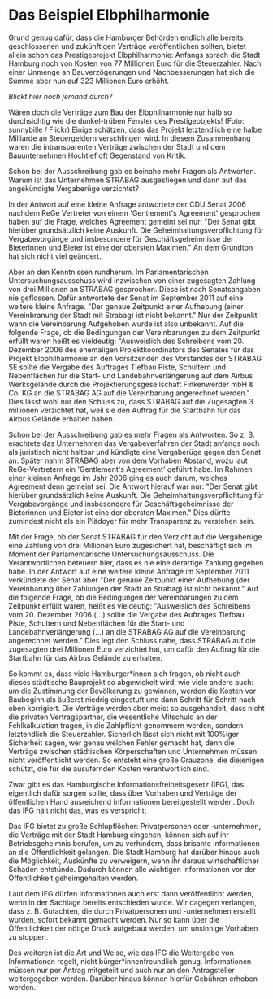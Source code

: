 # Das Beispiel Elbphilharmonie

Grund genug dafür, dass die Hamburger Behörden endlich alle bereits geschlossenen und zukünftigen Verträge veröffentlichen sollten, bietet allein schon das Prestigeprojekt Elbphilharmonie: Anfangs sprach die Stadt Hamburg noch von Kosten von 77 Millionen Euro für die Steuerzahler. Nach einer Unmenge an Bauverzögerungen und Nachbesserungen hat sich die Summe aber nun auf 323 Millionen Euro erhöht.

*Blickt hier noch jemand durch?*

Wären doch die Verträge zum Bau der Elbphilharmonie nur halb so durchsichtig wie die dunkel-trüben Fenster des Prestigeobjekts! (Foto: sunnybille / Flickr)
Einige schätzen, dass das Projekt letztendlich eine halbe Milliarde an Steuergeldern verschlingen wird. In diesem Zusammenhang waren die intransparenten Verträge zwischen der Stadt und dem Bauunternehmen Hochtief oft Gegenstand von Kritik.

Schon bei der Ausschreibung gab es beinahe mehr Fragen als Antworten. Warum ist das Unternehmen STRABAG ausgestiegen und dann auf das angekündigte Vergaberüge verzichtet?

In der Antwort auf eine kleine Anfrage antwortete der CDU Senat 2006 nachdem ReGe Vertreter von einem 'Gentlement's Agreement' gesprochen haben auf die Frage, welches Agreement gemeint sei nur: "Der Senat gibt hierüber grundsätzlich keine Auskunft. Die Geheimhaltungsverpflichtung für Vergabevorgänge und insbesondere für Geschäftsgeheimnisse der Bieterinnen und Bieter ist eine der obersten Maximen." An dem Grundton hat sich nicht viel geändert.

Aber an den Kenntnissen rundherum. Im Parlamentarischen Untersuchungsausschuss wird inzwischen von einer zugesagten Zahlung von drei Millionen an STRABAG gesprochen. Diese ist nach Senatsangaben nie geflossen. Dafür antwortete der Senat im September 2011 auf eine weitere kleine Anfrage. "Der genaue Zeitpunkt einer Aufhebung (einer Vereinbranung der Stadt mit Strabag) ist nicht bekannt." Nur der Zeitpunkt wann die Vereinbarung Aufgehoben wurde ist also unbekannt. Auf die folgende Frage, ob die Bedingungen der Vereinbarungen zu dem Zeitpunkt erfüllt waren heißt es vieldeutig: "Ausweislich des Schreibens vom 20. Dezember 2006 des ehemaligen Projektkoordinators des Senates für das Projekt Elbphilharmonie an den Vorsitzenden des Vorstandes der STRABAG SE sollte die Vergabe des Auftrages Tiefbau Piste, Schultern  und Nebenflächen für die Start- und Landebahnverlängerung auf dem Airbus Werksgelände durch die Projektierungsgesellschaft Finkenwerder mbH & Co. KG an die STRABAG AG auf die Vereinbarung angerechnet werden." Dies lässt wohl nur den Schluss zu, dass STRABAG auf die Zugesagten 3 millionen verzichtet hat, weil sie den Auftrag für die Startbahn für das Airbus Gelände erhalten haben.

Schon bei der Ausschreibung gab es mehr Fragen als Antworten. So z. B. erachtete das Unternehmen das Vergabeverfahren der Stadt anfangs noch als juristisch nicht haltbar und kündigte eine Vergaberüge gegen den Senat an. Später nahm STRABAG aber von dem Vorhaben Abstand, wozu laut ReGe-Vertretern ein 'Gentlement's Agreement' geführt habe. Im Rahmen einer kleinen Anfrage im Jahr 2006 ging es auch darum, welches Agreement denn gemeint sei. Die Antwort hierauf war nur: "Der Senat gibt hierüber grundsätzlich keine Auskunft. Die Geheimhaltungsverpflichtung für Vergabevorgänge und insbesondere für Geschäftsgeheimnisse der Bieterinnen und Bieter ist eine der obersten Maximen." Dies dürfte zumindest nicht als ein Plädoyer für mehr Transparenz zu verstehen sein.

Mit der Frage, ob der Senat STRABAG für den Verzicht auf die Vergaberüge eine Zahlung von drei Millionen Euro zugesichert hat, beschäftigt sich im Moment der Parlamentarische Untersuchungsausschuss. Die Verantwortlichen beteuern hier, dass es nie eine derartige Zahlung gegeben habe. In der Antwort auf eine weitere kleine Anfrage im September 2011 verkündete der Senat aber "Der genaue Zeitpunkt einer Aufhebung (der Vereinbarung über Zahlungen der Stadt an Strabag) ist nicht bekannt." Auf die folgende Frage, ob die Bedingungen der Vereinbarungen zu dem Zeitpunkt erfüllt waren, heißt es vieldeutig: "Ausweislich des Schreibens vom 20. Dezember 2006 (...) sollte die Vergabe des Auftrages Tiefbau Piste, Schultern und Nebenflächen für die Start- und Landebahnverlängerung (…) an die STRABAG AG auf die Vereinbarung angerechnet werden." Dies legt den Schluss nahe, dass STRABAG auf die zugesagten drei Millionen Euro verzichtet hat, um dafür den Auftrag für die Startbahn für das Airbus Gelände zu erhalten.



So kommt es, dass viele Hamburger*innen sich fragen, ob nicht auch dieses städtische Bauprojekt so abgewickelt wird, wie viele andere auch: um die Zustimmung der Bevölkerung zu gewinnen, werden die Kosten vor Baubeginn als äußerst niedrig eingestuft und dann Schritt für Schritt nach oben korrigiert. Die Verträge werden aber meist so ausgehandelt, dass nicht die privaten Vertragspartner, die wesentliche Mitschuld an der Fehlkalkulation tragen, in die Zahlpflicht genommern werden, sondern letztendlich die Steuerzahler. Sicherlich lässt sich nicht mit 100%iger Sicherheit sagen, wer genau welchen Fehler gemacht hat, denn die Verträge zwischen städtischen Körperschaften und Unternehmen müssen nicht veröffentlicht werden. So entsteht eine große Grauzone, die diejenigen schützt, die für die ausufernden Kosten verantwortlich sind.

Zwar gibt es das Hamburgische Informationsfreiheitsgesetz (IFG), das eigentlich dafür sorgen sollte, dass über Vorhaben und Verträge der öffentlichen Hand ausreichend Informationen bereitgestellt werden. Doch das IFG hält nicht das, was es verspricht:

Das IFG bietet zu große Schlupflöcher: Privatpersonen oder -unternehmen, die Verträge mit der Stadt Hamburg eingehen, können sich auf ihr Betriebsgeheimnis berufen, um zu verhindern, dass brisante Informationen an die Öffentlichkeit gelangen. Die Stadt Hamburg hat darüber hinaus auch die Möglichkeit, Auskünfte zu verweigern, wenn ihr daraus wirtschaftlicher Schaden entstünde. Dadurch können alle wichtigen Informationen vor der Öffentlichkeit geheimgehalten werden.

Laut dem IFG dürfen Informationen auch erst dann veröffentlicht werden, wenn in der Sachlage bereits entschieden wurde. Wir dagegen verlangen, dass z. B. Gutachten, die durch Privatpersonen und -unternehmen erstellt wurden, sofort bekannt gemacht werden. Nur so kann über die Öffentlichkeit der nötige Druck aufgebaut werden, um unsinnige Vorhaben zu stoppen.

Des weiteren ist die Art und Weise, wie das IFG die Weitergabe von Informationen regelt, nicht bürger*innenfreundlich genug. Informationen müssen nur per Antrag mitgeteilt und auch nur an den Antragsteller weitergegeben werden. Darüber hinaus können hierfür Gebühren erhoben werden.
